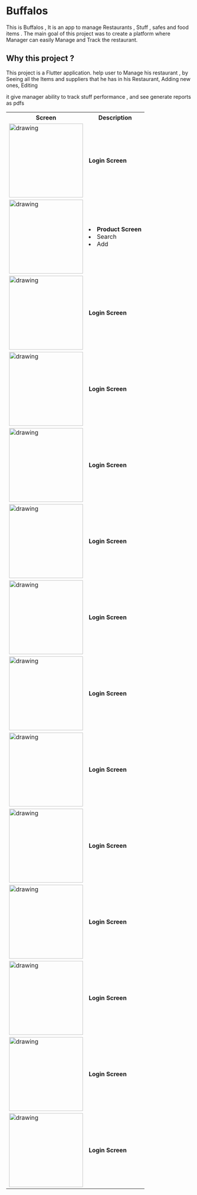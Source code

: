 # Buffalos

This is Buffalos , It is an app to manage Restaurants , Stuff , safes and food items . The main goal of this project was to create a platform where Manager can easily Manage and Track the restaurant.

## Why this project ?

This project is a Flutter application. help user to Manage his restaurant , by Seeing all the Items and suppliers that he has in his Restaurant, Adding new ones, Editing

it give manager ability to track stuff performance , and see generate reports as pdfs

<table>
  <tr>
    <th>Screen</th>
    <th>Description</th>
    
  </tr>
  <tr>
    <td> <img src="./Images_for_readme/Login_Screen/Screenshot_1708712835.png" alt="drawing" width="200"/></td>
    <td><strong>Login Screen</strong></td>
    
  </tr>
  <tr>
    <td> <img src="./Images_for_readme/Product_Page/Screenshot_1708712867.png" alt="drawing" width="200"/></td>
    <td>
    <li><strong>Product Screen</strong></li>
    <li>Search</li>
    <li>Add</li>
    </td>
    
  </tr>
  <tr>
    <td> <img src="./Images_for_readme/Login_Screen/Screenshot_1708712835.png" alt="drawing" width="200"/></td>
    <td><strong>Login Screen</strong></td>
    
  </tr>
  <tr>
    <td> <img src="./Images_for_readme/Login_Screen/Screenshot_1708712835.png" alt="drawing" width="200"/></td>
    <td><strong>Login Screen</strong></td>
    
  </tr>
  <tr>
    <td> <img src="./Images_for_readme/Login_Screen/Screenshot_1708712835.png" alt="drawing" width="200"/></td>
    <td><strong>Login Screen</strong></td>
    
  </tr>
  <tr>
    <td> <img src="./Images_for_readme/Login_Screen/Screenshot_1708712835.png" alt="drawing" width="200"/></td>
    <td><strong>Login Screen</strong></td>
    
  </tr>
  <tr>
    <td> <img src="./Images_for_readme/Login_Screen/Screenshot_1708712835.png" alt="drawing" width="200"/></td>
    <td><strong>Login Screen</strong></td>
    
  </tr>
  <tr>
    <td> <img src="./Images_for_readme/Login_Screen/Screenshot_1708712835.png" alt="drawing" width="200"/></td>
    <td><strong>Login Screen</strong></td>
    
  </tr>
  <tr>
    <td> <img src="./Images_for_readme/Login_Screen/Screenshot_1708712835.png" alt="drawing" width="200"/></td>
    <td><strong>Login Screen</strong></td>
    
  </tr>
  <tr>
    <td> <img src="./Images_for_readme/Login_Screen/Screenshot_1708712835.png" alt="drawing" width="200"/></td>
    <td><strong>Login Screen</strong></td>
    
  </tr>
  <tr>
    <td> <img src="./Images_for_readme/Login_Screen/Screenshot_1708712835.png" alt="drawing" width="200"/></td>
    <td><strong>Login Screen</strong></td>
    
  </tr>
  <tr>
    <td> <img src="./Images_for_readme/Login_Screen/Screenshot_1708712835.png" alt="drawing" width="200"/></td>
    <td><strong>Login Screen</strong></td>
    
  </tr>
  <tr>
    <td> <img src="./Images_for_readme/Login_Screen/Screenshot_1708712835.png" alt="drawing" width="200"/></td>
    <td><strong>Login Screen</strong></td>
    
  </tr>
  <tr>
    <td> <img src="./Images_for_readme/Login_Screen/Screenshot_1708712835.png" alt="drawing" width="200"/></td>
    <td><strong>Login Screen</strong></td>
    
  </tr>

</table>
